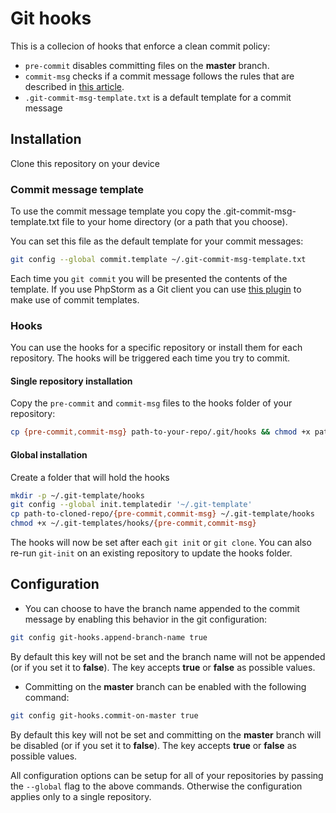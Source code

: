 # Git hooks

This is a collecion of hooks that enforce a clean commit policy:
* `pre-commit` disables committing files on the **master** branch.
* `commit-msg` checks if a commit message follows the rules that are described in [this article](https://chris.beams.io/posts/git-commit/).
* `.git-commit-msg-template.txt` is a default template for a commit message

## Installation
Clone this repository on your device

### Commit message template
To use the commit message template you copy the .git-commit-msg-template.txt file to your home
directory (or a path that you choose).

You can set this file as the default template for your commit messages:
```bash
git config --global commit.template ~/.git-commit-msg-template.txt
```

Each time you `git commit` you will be presented the contents of the template.
If you use PhpStorm as a Git client you can use [this plugin](https://plugins.jetbrains.com/plugin/9364-commit-message-template) to make use of commit templates.

### Hooks
You can use the hooks for a specific repository or install them for each repository.
The hooks will be triggered each time you try to commit.

#### Single repository installation
Copy the `pre-commit` and `commit-msg` files to the hooks folder of your repository:
```bash
cp {pre-commit,commit-msg} path-to-your-repo/.git/hooks && chmod +x path-to-your-repo/.git/hooks/{pre-commit,commit-msg}
```

#### Global installation
Create a folder that will hold the hooks
```bash
mkdir -p ~/.git-template/hooks
git config --global init.templatedir '~/.git-template'
cp path-to-cloned-repo/{pre-commit,commit-msg} ~/.git-template/hooks
chmod +x ~/.git-templates/hooks/{pre-commit,commit-msg}
```

The hooks will now be set after each `git init` or `git clone`. You can also re-run `git-init` on an existing repository to update the hooks folder.

## Configuration
* You can choose to have the branch name appended to the commit message by enabling this behavior in the git configuration:
```bash
git config git-hooks.append-branch-name true
```

By default this key will not be set and the branch name will not be appended (or if you set it to **false**).
The key accepts **true** or **false** as possible values.

* Committing on the **master** branch can be enabled with the following command:
```bash
git config git-hooks.commit-on-master true
```

By default this key will not be set and committing on the **master** branch will be disabled (or if you set it to **false**).
The key accepts **true** or **false** as possible values.

All configuration options can be setup for all of your repositories by passing the `--global` flag to the above commands.
Otherwise the configuration applies only to a single repository.